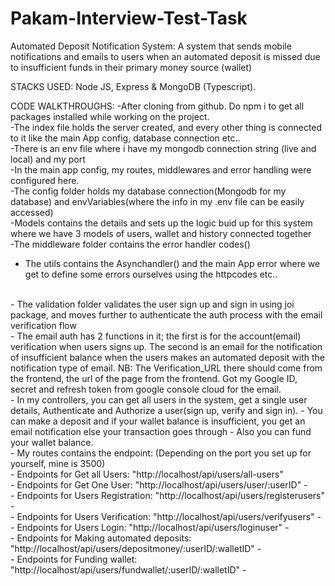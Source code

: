 # Pakam-Interview-Test-Task
Automated Deposit Notification System: A system that  sends mobile notifications and emails to users when an automated deposit is missed due to  insufficient funds in their primary money source (wallet)

STACKS USED: Node JS, Express & MongoDB (Typescript).

CODE WALKTHROUGHS:
-After cloning from github. Do npm i to get all packages installed while working on the project.
<br/>
-The index file holds the server created, and every other thing is connected to it like the main App config, database connection etc..
<br/>
-There is an env file where i have my mongodb connection string (live and local) and my port
<br/>
-In the main app config, my routes, middlewares and error handling were configured here.
<br/>
-The config folder holds my database connection(Mongodb for my database) and envVariables(where the info in my .env file can be easily accessed)
<br/>
-Models contains the details and sets up the logic buid up for this system where we have 3 models of users, wallet and history connected together
<br/>
-The middleware folder contains the error handler codes()
<br/>
- The utils contains the Asynchandler() and the main App error where we get to define some errors ourselves using the httpcodes etc..
<br/>
- The validation folder validates the user sign up and sign in using joi package, and moves further to authenticate the auth process with the email verification flow
<br/>
- The email auth has 2 functions in it; the first is for the account(email) verification when users signs up. The second is an email for the notification of insufficient balance when the users makes an automated deposit
 with the notification type of email.
  NB: The Verification_URL there should come from the frontend, the url of the page from the frontend. Got my Google ID, secret and refresh token from google console cloud for the email.
<br/>
- In my controllers, you can get all users in the system, get a single user details, Authenticate and Authorize a user(sign up, verify and sign in).
- You can make a deposit and if your wallet balance is insufficient, you get an email notification else your transaction goes through
- Also you can fund your wallet balance.
<br/>
- My routes contains the endpoint:
  (Depending on the port you set up for yourself, mine is 3500)
    <br/>
- Endpoints for Get all Users: "http://localhost/api/users/all-users"
  <br/>
- Endpoints for Get One User: "http://localhost/api/users/user/:userID"
-   <br/>
- Endpoints for Users Registration: "http://localhost/api/users/registerusers"
-   <br/>
- Endpoints for Users Verification: "http://localhost/api/users/verifyusers"
-   <br/>
- Endpoints for Users Login: "http://localhost/api/users/loginuser"
-   <br/>
- Endpoints for Making automated deposits: "http://localhost/api/users/depositmoney/:userID/:walletID"
-   <br/>
- Endpoints for Funding wallet: "http://localhost/api/users/fundwallet/:userID/:walletID"
-   <br/>
<br/>
